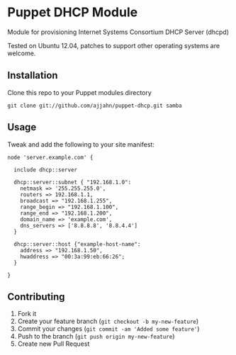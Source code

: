 # Puppet DHCP Module

Module for provisioning Internet Systems Consortium DHCP Server (dhcpd)

Tested on Ubuntu 12.04, patches to support other operating systems are welcome.

## Installation

Clone this repo to your Puppet modules directory

    git clone git://github.com/ajjahn/puppet-dhcp.git samba

## Usage

Tweak and add the following to your site manifest:

    node 'server.example.com' {

      include dhcp::server

      dhcp::server::subnet { "192.168.1.0":
        netmask => '255.255.255.0',
        routers => 192.168.1.1,
        broadcast => "192.168.1.255",
        range_begin => "192.168.1.100",
        range_end => "192.168.1.200",
        domain_name => 'example.com',
        dns_servers => ['8.8.8.8', '8.8.4.4']
      }

      dhcp::server::host {"example-host-name":
        address => "192.168.1.50",
        hwaddress => "00:3a:99:eb:66:26";
      }

    }

## Contributing

1. Fork it
2. Create your feature branch (`git checkout -b my-new-feature`)
3. Commit your changes (`git commit -am 'Added some feature'`)
4. Push to the branch (`git push origin my-new-feature`)
5. Create new Pull Request
